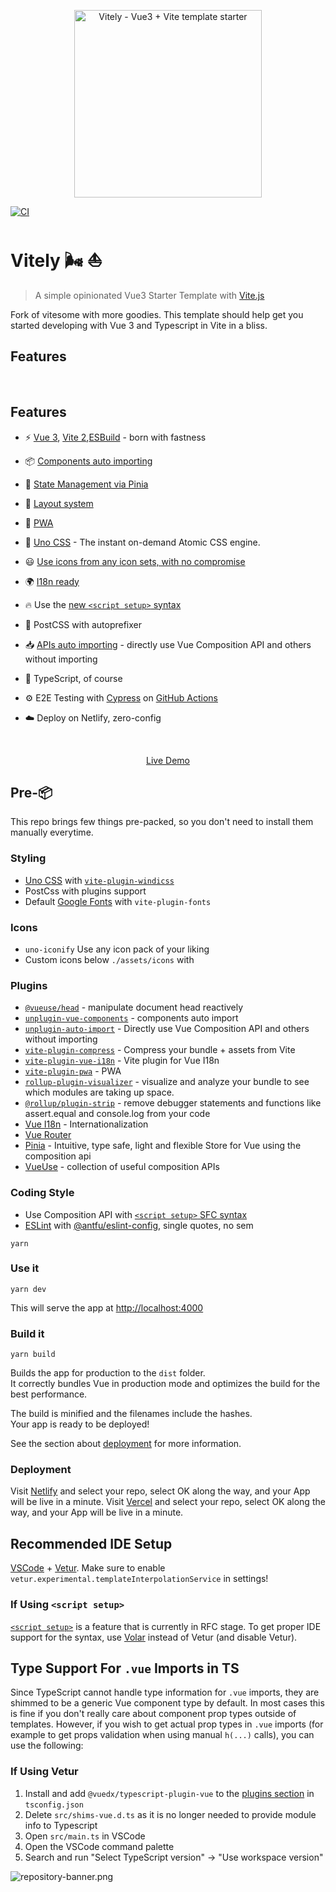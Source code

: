 <p align='center'><img width="300px" style="display:block; margin:0 auto;" src="https://i.imgur.com/qWH4gup.png" alt="Vitely - Vue3 + Vite template starter">
</p>

[![CI](https://github.com/rubiin/vitely/actions/workflows/sample.yml/badge.svg)](https://github.com/rubiin/vitely/actions/workflows/sample.yml)

# Vitely 🌬 ⛵️

> A simple opinionated Vue3 Starter Template with [Vite.js](https://vitejs.dev/)

Fork of vitesome with more goodies.
This template should help get you started developing with Vue 3 and Typescript in Vite in a bliss.

## Features

<br>

## Features

- ⚡️ [Vue 3](https://github.com/vuejs/vue-next), [Vite 2](https://github.com/vitejs/vite),[ESBuild](https://github.com/evanw/esbuild) - born with fastness

- 📦 [Components auto importing](./src/components)

- 🍍 [State Management via Pinia](https://pinia.esm.dev/)

- 📑 [Layout system](./src/layouts)

- 📲 [PWA](https://github.com/antfu/vite-plugin-pwa)

- 🎨 [Uno CSS](https://github.com/antfu/unocss) - The instant on-demand Atomic CSS engine.

- 😃 [Use icons from any icon sets, with no compromise](https://github.com/antfu/unocss/blob/main/packages/preset-icons/README.md)

- 🌍 [I18n ready](./locales)

- 🔥 Use the [new `<script setup>` syntax](https://github.com/vuejs/rfcs/pull/227)

- 🔧 PostCSS with autoprefixer

- 📥 [APIs auto importing](https://github.com/antfu/unplugin-auto-import) - directly use Vue Composition API and others without importing

- 🦾 TypeScript, of course

- ⚙️ E2E Testing with [Cypress](https://cypress.io/) on [GitHub Actions](https://github.com/features/actions)

- ☁️ Deploy on Netlify, zero-config

<br>

<p align='center'><a href="https://vitely.vercel.app"> Live Demo</a><p>

## Pre-📦

This repo brings few things pre-packed, so you don't need to install them manually everytime.

### Styling

- [Uno CSS](https://github.com/antfu/unocss) with [`vite-plugin-windicss`](https://github.com/antfu/unocss)
- PostCss with plugins support
- Default [Google Fonts](https://github.com/stafyniaksacha/vite-plugin-fonts#readme) with `vite-plugin-fonts`

### Icons

- `uno-iconify` Use any icon pack of your liking
- Custom icons below `./assets/icons` with

### Plugins

- [`@vueuse/head`](https://github.com/vueuse/head) - manipulate document head reactively
- [`unplugin-vue-components`](https://github.com/antfu/unplugin-vue-components) - components auto import
- [`unplugin-auto-import`](https://github.com/antfu/unplugin-auto-import) - Directly use Vue Composition API and others without importing
- [`vite-plugin-compress`](https://github.com/alloc/vite-plugin-compress) - Compress your bundle + assets from Vite
- [`vite-plugin-vue-i18n`](https://github.com/intlify/vite-plugin-vue-i18n) - Vite plugin for Vue I18n
- [`vite-plugin-pwa`](https://github.com/antfu/vite-plugin-pwa) - PWA
- [`rollup-plugin-visualizer`](https://github.com/antfu/vite-plugin-pwa) - visualize and analyze your bundle to see which modules are taking up space.
- [`@rollup/plugin-strip`](https://github.com/antfu/vite-plugin-pwa) - remove debugger statements and functions like assert.equal and console.log from your code
- [Vue I18n](https://github.com/intlify/vue-i18n-next) - Internationalization
- [Vue Router](https://github.com/vuejs/vue-router)
- [Pinia](https://pinia.esm.dev) - Intuitive, type safe, light and flexible Store for Vue using the composition api
- [VueUse](https://github.com/antfu/vueuse) - collection of useful composition APIs

### Coding Style

- Use Composition API with [`<script setup>` SFC syntax](https://github.com/vuejs/rfcs/pull/227)
- [ESLint](https://eslint.org/) with [@antfu/eslint-config](https://github.com/antfu/eslint-config), single quotes, no sem

```
yarn
```

### Use it

```
yarn dev
```

This will serve the app at [http://localhost:4000](http://localhost:4000)

### Build it

```
yarn build
```

Builds the app for production to the `dist` folder.<br>
It correctly bundles Vue in production mode and optimizes the build for the best performance.

The build is minified and the filenames include the hashes.<br>
Your app is ready to be deployed!

See the section about [deployment](#deployment) for more information.

### Deployment

Visit [Netlify](https://app.netlify.com/start) and select your repo, select OK along the way, and your App will be live in a minute.
Visit [Vercel](https://vercel) and select your repo, select OK along the way, and your App will be live in a minute.

## Recommended IDE Setup

[VSCode](https://code.visualstudio.com/) + [Vetur](https://marketplace.visualstudio.com/items?itemName=octref.vetur). Make sure to enable `vetur.experimental.templateInterpolationService` in settings!

### If Using `<script setup>`

[`<script setup>`](https://github.com/vuejs/rfcs/pull/227) is a feature that is currently in RFC stage. To get proper IDE support for the syntax, use [Volar](https://marketplace.visualstudio.com/items?itemName=johnsoncodehk.volar) instead of Vetur (and disable Vetur).

## Type Support For `.vue` Imports in TS

Since TypeScript cannot handle type information for `.vue` imports, they are shimmed to be a generic Vue component type by default. In most cases this is fine if you don't really care about component prop types outside of templates. However, if you wish to get actual prop types in `.vue` imports (for example to get props validation when using manual `h(...)` calls), you can use the following:

### If Using Vetur

1. Install and add `@vuedx/typescript-plugin-vue` to the [plugins section](https://www.typescriptlang.org/tsconfig#plugins) in `tsconfig.json`
2. Delete `src/shims-vue.d.ts` as it is no longer needed to provide module info to Typescript
3. Open `src/main.ts` in VSCode
4. Open the VSCode command palette
5. Search and run "Select TypeScript version" -> "Use workspace version"

![repository-banner.png](https://res.cloudinary.com/alvarosaburido/image/upload/v1612193118/as-portfolio/Repo_Banner_kexozw.png)
